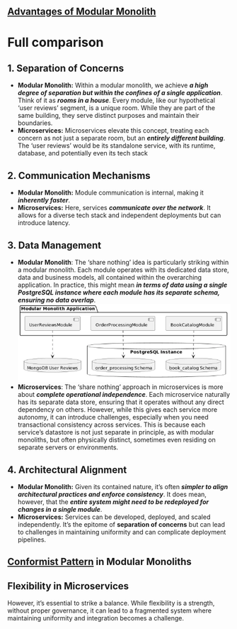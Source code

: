 ## [Advantages of Modular Monolith](Advantages%20of%20Modular%20Monolith.md)

# Full comparison
## 1. Separation of Concerns

- **Modular Monolith:** Within a modular monolith, we achieve ***a high degree of separation but within the confines of a single application***. Think of it as ***rooms in a house***. Every module, like our hypothetical ‘user reviews’ segment, is a unique room. While they are part of the same building, they serve distinct purposes and maintain their boundaries.
- **Microservices:** Microservices elevate this concept, treating each concern as not just a separate room, but an ***entirely different building***. The ‘user reviews’ would be its standalone service, with its runtime, database, and potentially even its tech stack

## 2. Communication Mechanisms

- **Modular Monolith:** Module communication is internal, making it ***inherently faster***. 
- **Microservices:** Here, services ***communicate over the network***. It allows for a diverse tech stack and independent deployments but can introduce latency.

## 3. Data Management

- **Modular Monolith**: The ‘share nothing’ idea is particularly striking within a modular monolith. Each module operates with its dedicated data store, data and business models, all contained within the overarching application. In practice, this might mean ***in terms of data using a single PostgreSQL instance where each module has its separate schema, ensuring no data overlap***.
  ![Pasted image 20231019225639](../../../../_Attachments/Pasted%20image%2020231019225639.png)
- **Microservices**: The ‘share nothing’ approach in microservices is more about ***complete operational independence***. Each microservice naturally has its separate data store, ensuring that it operates without any direct dependency on others. However, while this gives each service more autonomy, it can introduce challenges, especially when you need transactional consistency across services. This is because each service’s datastore is not just separate in principle, as with modular monoliths, but often physically distinct, sometimes even residing on separate servers or environments.

## 4. Architectural Alignment

- **Modular Monolith:** Given its contained nature, it’s often ***simpler to align architectural practices and enforce consistency***. It does mean, however, that the ***entire system might need to be redeployed for changes in a single module***.
- **Microservices:** Services can be developed, deployed, and scaled independently. It’s the epitome of **separation of concerns** but can lead to challenges in maintaining uniformity and can complicate deployment pipelines.
## [Conformist Pattern](../../../21.%20OOAD/DDD/Conformist%20Pattern.md) in Modular Monoliths

## Flexibility in Microservices

However, it’s essential to strike a balance. While flexibility is a strength, without proper governance, it can lead to a fragmented system where maintaining uniformity and integration becomes a challenge.

